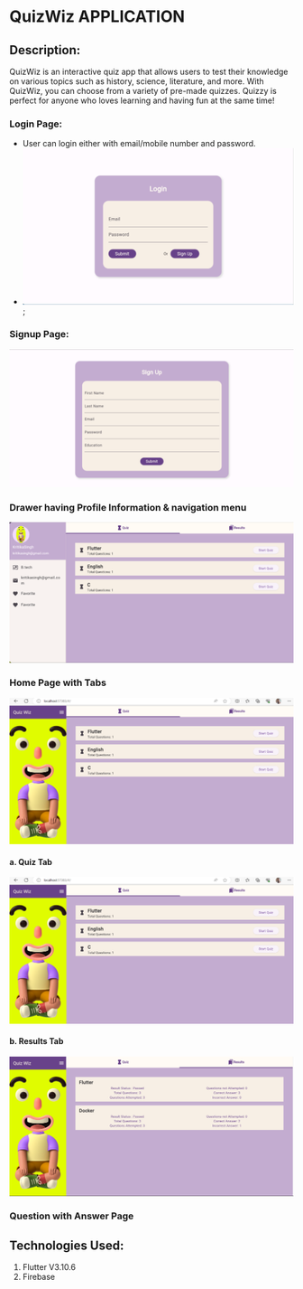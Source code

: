 # QuizWiz APPLICATION

## **Description:**

QuizWiz is an interactive quiz app that allows users to test their knowledge on various topics such as history, science, literature, and more. With QuizWiz, you can choose from a variety of pre-made quizzes. Quizzy is perfect for anyone who loves learning and having fun at the same time!

### Login Page:
- User can login either with email/mobile number and password.
- ![Login](/assets/images/Login%20screen.png);
### Signup Page:
![SignUp](/assets/images/SignUp.png)

### Drawer having Profile Information & navigation menu
![Drawer](/assets/images/drawer.png)

### Home Page with Tabs
![home](/assets/images/main-dashboard.png)
#### a. Quiz Tab
![quiz](/assets/images/main-dashboard.png)

#### b. Results Tab
![result](/assets/images/result.png)

### Question with Answer Page

## **Technologies Used:**

1. Flutter V3.10.6
2. Firebase

